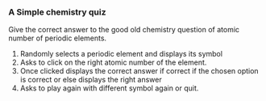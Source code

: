 ### A Simple chemistry quiz

Give the correct answer to the good old chemistry question of atomic number of periodic elements.

1. Randomly selects a periodic element and displays its symbol
2. Asks to click on the right atomic number of the element.
3. Once clicked displays the correct answer if correct if the chosen option is correct or else displays the right answer
4. Asks to play again with different symbol again or quit.

